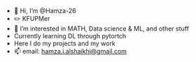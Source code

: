 - 👋 Hi, I’m @Hamza-26
- ✏️ KFUPMer
- 👀 I’m interested in MATH, Data science & ML, and other stuff
- Currently learning DL through pytortch 
- Here I do my projects and my work 
- 📫 email: hamza.i.alshaikhi@gmail.com




